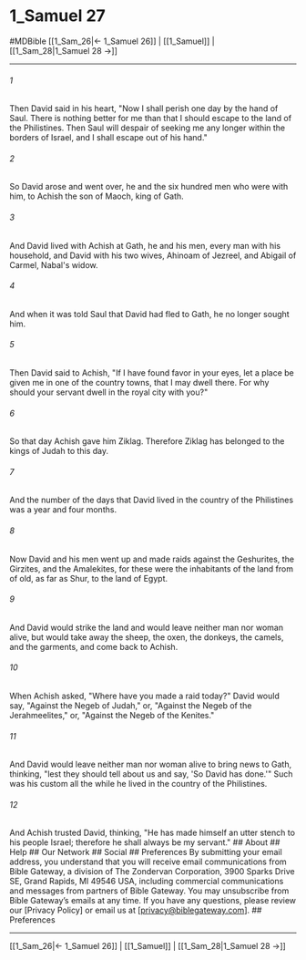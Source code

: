 # 1_Samuel 27
#MDBible
[[1_Sam_26|← 1_Samuel 26]] | [[1_Samuel]] | [[1_Sam_28|1_Samuel 28 →]]

***


###### 1 
Then David said in his heart, "Now I shall perish one day by the hand of Saul. There is nothing better for me than that I should escape to the land of the Philistines. Then Saul will despair of seeking me any longer within the borders of Israel, and I shall escape out of his hand." 

###### 2 
So David arose and went over, he and the six hundred men who were with him, to Achish the son of Maoch, king of Gath. 

###### 3 
And David lived with Achish at Gath, he and his men, every man with his household, and David with his two wives, Ahinoam of Jezreel, and Abigail of Carmel, Nabal's widow. 

###### 4 
And when it was told Saul that David had fled to Gath, he no longer sought him. 

###### 5 
Then David said to Achish, "If I have found favor in your eyes, let a place be given me in one of the country towns, that I may dwell there. For why should your servant dwell in the royal city with you?" 

###### 6 
So that day Achish gave him Ziklag. Therefore Ziklag has belonged to the kings of Judah to this day. 

###### 7 
And the number of the days that David lived in the country of the Philistines was a year and four months. 

###### 8 
Now David and his men went up and made raids against the Geshurites, the Girzites, and the Amalekites, for these were the inhabitants of the land from of old, as far as Shur, to the land of Egypt. 

###### 9 
And David would strike the land and would leave neither man nor woman alive, but would take away the sheep, the oxen, the donkeys, the camels, and the garments, and come back to Achish. 

###### 10 
When Achish asked, "Where have you made a raid today?" David would say, "Against the Negeb of Judah," or, "Against the Negeb of the Jerahmeelites," or, "Against the Negeb of the Kenites." 

###### 11 
And David would leave neither man nor woman alive to bring news to Gath, thinking, "lest they should tell about us and say, 'So David has done.'" Such was his custom all the while he lived in the country of the Philistines. 

###### 12 
And Achish trusted David, thinking, "He has made himself an utter stench to his people Israel; therefore he shall always be my servant." ## About ## Help ## Our Network ## Social ## Preferences By submitting your email address, you understand that you will receive email communications from Bible Gateway, a division of The Zondervan Corporation, 3900 Sparks Drive SE, Grand Rapids, MI 49546 USA, including commercial communications and messages from partners of Bible Gateway. You may unsubscribe from Bible Gateway&rsquo;s emails at any time. If you have any questions, please review our [Privacy Policy] or email us at [privacy@biblegateway.com]. ## Preferences

***

[[1_Sam_26|← 1_Samuel 26]] | [[1_Samuel]] | [[1_Sam_28|1_Samuel 28 →]]
